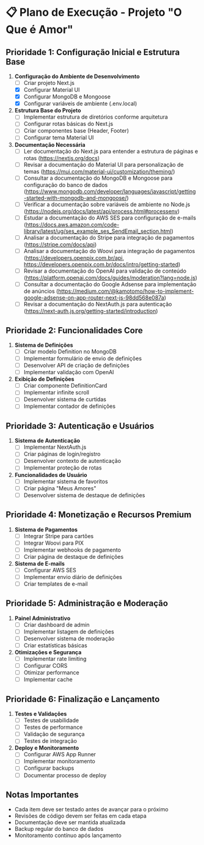 # 📋 Plano de Execução - Projeto "O Que é Amor"

## Prioridade 1: Configuração Inicial e Estrutura Base
1. **Configuração do Ambiente de Desenvolvimento**
   - [ ] Criar projeto Next.js
   - [X] Configurar Material UI
   - [X] Configurar MongoDB e Mongoose
   - [X] Configurar variáveis de ambiente (.env.local)

2. **Estrutura Base do Projeto**
   - [ ] Implementar estrutura de diretórios conforme arquitetura
   - [ ] Configurar rotas básicas do Next.js
   - [ ] Criar componentes base (Header, Footer)
   - [ ] Configurar tema Material UI

3. **Documentação Necessária**
   - [ ] Ler documentação do Next.js para entender a estrutura de páginas e rotas (https://nextjs.org/docs)
   - [ ] Revisar a documentação do Material UI para personalização de temas (https://mui.com/material-ui/customization/theming/)
   - [ ] Consultar a documentação do MongoDB e Mongoose para configuração do banco de dados (https://www.mongodb.com/developer/languages/javascript/getting-started-with-mongodb-and-mongoose/)
   - [ ] Verificar a documentação sobre variáveis de ambiente no Node.js (https://nodejs.org/docs/latest/api/process.html#processenv)
   - [ ] Estudar a documentação do AWS SES para configuração de e-mails (https://docs.aws.amazon.com/code-library/latest/ug/ses_example_ses_SendEmail_section.html)
   - [ ] Analisar a documentação do Stripe para integração de pagamentos (https://stripe.com/docs/api)
   - [ ] Analisar a documentação do Woovi para integração de pagamentos (https://developers.openpix.com.br/api, https://developers.openpix.com.br/docs/intro/getting-started)
   - [ ] Revisar a documentação do OpenAI para validação de conteúdo (https://platform.openai.com/docs/guides/moderation?lang=node.js)
   - [ ] Consultar a documentação do Google Adsense para implementação de anúncios (https://medium.com/@kamotomo/how-to-implement-google-adsense-on-app-router-next-js-98dd568e087a)
   - [ ] Revisar a documentação do NextAuth.js para autenticação (https://next-auth.js.org/getting-started/introduction)

## Prioridade 2: Funcionalidades Core
1. **Sistema de Definições**
   - [ ] Criar modelo Definition no MongoDB
   - [ ] Implementar formulário de envio de definições
   - [ ] Desenvolver API de criação de definições
   - [ ] Implementar validação com OpenAI

2. **Exibição de Definições**
   - [ ] Criar componente DefinitionCard
   - [ ] Implementar infinite scroll
   - [ ] Desenvolver sistema de curtidas
   - [ ] Implementar contador de definições

## Prioridade 3: Autenticação e Usuários
1. **Sistema de Autenticação**
   - [ ] Implementar NextAuth.js
   - [ ] Criar páginas de login/registro
   - [ ] Desenvolver contexto de autenticação
   - [ ] Implementar proteção de rotas

2. **Funcionalidades de Usuário**
   - [ ] Implementar sistema de favoritos
   - [ ] Criar página "Meus Amores"
   - [ ] Desenvolver sistema de destaque de definições

## Prioridade 4: Monetização e Recursos Premium
1. **Sistema de Pagamentos**
   - [ ] Integrar Stripe para cartões
   - [ ] Integrar Woovi para PIX
   - [ ] Implementar webhooks de pagamento
   - [ ] Criar página de destaque de definições

2. **Sistema de E-mails**
   - [ ] Configurar AWS SES
   - [ ] Implementar envio diário de definições
   - [ ] Criar templates de e-mail

## Prioridade 5: Administração e Moderação
1. **Painel Administrativo**
   - [ ] Criar dashboard de admin
   - [ ] Implementar listagem de definições
   - [ ] Desenvolver sistema de moderação
   - [ ] Criar estatísticas básicas

2. **Otimizações e Segurança**
   - [ ] Implementar rate limiting
   - [ ] Configurar CORS
   - [ ] Otimizar performance
   - [ ] Implementar cache

## Prioridade 6: Finalização e Lançamento
1. **Testes e Validações**
   - [ ] Testes de usabilidade
   - [ ] Testes de performance
   - [ ] Validação de segurança
   - [ ] Testes de integração

2. **Deploy e Monitoramento**
   - [ ] Configurar AWS App Runner
   - [ ] Implementar monitoramento
   - [ ] Configurar backups
   - [ ] Documentar processo de deploy

## Notas Importantes
- Cada item deve ser testado antes de avançar para o próximo
- Revisões de código devem ser feitas em cada etapa
- Documentação deve ser mantida atualizada
- Backup regular do banco de dados
- Monitoramento contínuo após lançamento
